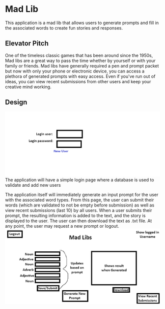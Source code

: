 # Mad Lib
This application is a mad lib that allows users to generate prompts and fill in the associated words to create fun stories and responses.

## Elevator Pitch
One of the timeless classic games that has been around since the 1950s, Mad libs are a great way to pass the time whether by yourself or with your family or friends. Mad libs have generally required a pen and prompt packet but now with only your phone or electronic device, you can access a plethora of generated prompts with easy access. Even if you've run out of ideas, you can view recent submissions from other users and keep your creative mind working.

## Design
![Picture of login information](https://github.com/jtalented/startup/blob/main/login%20picture.png)
The application will have a simple login page where a database is used to validate and add new users

The application itself will immediately generate an input prompt for the user with the associated word types. From this page, the user can submit their words (which are validated to not be empty before submission) as well as view recent submissions (last 10) by all users. When a user submits their prompt, the resulting information is added to the text, and the story is displayed to the user. The user can then download the text as .txt file. At any point, the user may request a new prompt or logout.
![The draft image for the main page of the mad lib application](https://github.com/jtalented/startup/blob/main/main%20page.png)

